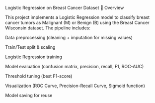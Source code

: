  Logistic Regression on Breast Cancer Dataset
📖 Overview

This project implements a Logistic Regression model to classify breast cancer tumors as Malignant (M) or Benign (B) using the Breast Cancer Wisconsin dataset.
The pipeline includes:

Data preprocessing (cleaning + imputation for missing values)

Train/Test split & scaling

Logistic Regression training

Model evaluation (confusion matrix, precision, recall, F1, ROC-AUC)

Threshold tuning (best F1-score)

Visualization (ROC Curve, Precision-Recall Curve, Sigmoid function)

Model saving for reuse
